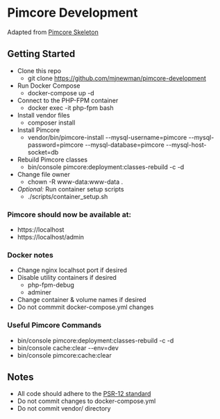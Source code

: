 # Pimcore Development

Adapted from [Pimcore Skeleton](https://github.com/pimcore/skeleton)

## Getting Started
+ Clone this repo
    + git clone https://github.com/mjnewman/pimcore-development
+ Run Docker Compose
    + docker-compose up -d
+ Connect to the PHP-FPM container
    + docker exec -it php-fpm bash
+ Install vendor files
    + composer install
+ Install Pimcore
    + vendor/bin/pimcore-install --mysql-username=pimcore --mysql-password=pimcore --mysql-database=pimcore --mysql-host-socket=db
+ Rebuild Pimcore classes
    + bin/console pimcore:deployment:classes-rebuild -c -d
+ Change file owner
    + chown -R www-data:www-data .
+ _Optional:_ Run container setup scripts
    + ./scripts/container_setup.sh

### Pimcore should now be available at:
+ https://localhost
+ https://localhost/admin

### Docker notes
+ Change nginx localhsot port if desired
+ Disable utility containers if desired
    + php-fpm-debug
    + adminer
+ Change container & volume names if desired
+ Do not commmit docker-compose.yml changes    

### Useful Pimcore Commands
+ bin/console pimcore:deployment:classes-rebuild -c -d
+ bin/console cache:clear --env=dev
+ bin/console pimcore:cache:clear

## Notes
+ All code should adhere to the [PSR-12 standard](https://www.php-fig.org/psr/psr-12/)
+ Do not commit changes to docker-compose.yml
+ Do not commit vendor/ directory

